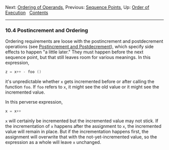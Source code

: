 Next: [Ordering of Operands](Ordering-of-Operands.md), Previous:
[Sequence Points](Sequence-Points.md), Up: [Order of
Execution](Order-of-Execution.md)  
[Contents](index.md#SEC_Contents "Table of contents")  

------------------------------------------------------------------------


### 10.4 Postincrement and Ordering 


Ordering requirements are loose with the postincrement and postdecrement
operations (see [Postincrement and
Postdecrement](Postincrement_002fPostdecrement.md)), which specify
side effects to happen "a little later." They must happen before the
next sequence point, but that still leaves room for various meanings. In
this expression,

``` C
z = x++ - foo ()
```

it's unpredictable whether `x` gets incremented before or after calling
the function `foo`. If `foo` refers to `x`, it might see the old value
or it might see the incremented value.

In this perverse expression,

``` C
x = x++
```

`x` will certainly be incremented but the incremented value may not
stick. If the incrementation of `x` happens after the assignment to `x`,
the incremented value will remain in place. But if the incrementation
happens first, the assignment will overwrite that with the
not-yet-incremented value, so the expression as a whole will leave `x`
unchanged.
